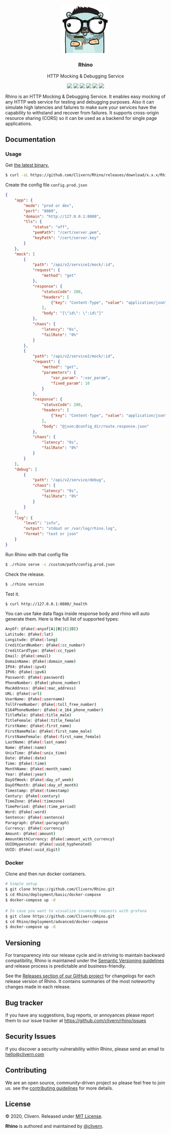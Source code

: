<p align="center">
    <img alt="Rhino Logo" src="https://raw.githubusercontent.com/clivern/Rhino/master/assets/img/gopher.png?v=1.7.0" width="150" />
    <h3 align="center">Rhino</h3>
    <p align="center">HTTP Mocking & Debugging Service</p>
    <p align="center">
        <a href="https://github.com/Clivern/Rhino/actions"><img src="https://github.com/Clivern/Rhino/workflows/Build/badge.svg"></a>
        <a href="https://github.com/Clivern/Rhino/actions"><img src="https://github.com/Clivern/Rhino/workflows/Release/badge.svg"></a>
        <a href="https://github.com/Clivern/Rhino/releases"><img src="https://img.shields.io/badge/Version-1.7.0-red.svg"></a>
        <a href="https://goreportcard.com/report/github.com/Clivern/Rhino"><img src="https://goreportcard.com/badge/github.com/clivern/Rhino?v=1.7.0"></a>
        <a href="https://hub.docker.com/r/clivern/rhino"><img src="https://img.shields.io/badge/Docker-Latest-green"></a>
        <a href="https://github.com/Clivern/Rhino/blob/master/LICENSE"><img src="https://img.shields.io/badge/LICENSE-MIT-orange.svg"></a>
    </p>
</p>

Rhino is an HTTP Mocking & Debugging Service. It enables easy mocking of any HTTP web service for testing and debugging purposes. Also it can simulate high latencies and failures to make sure your services have the capability to withstand and recover from failures. It supports cross-origin resource sharing (CORS) so it can be used as a backend for single page applications.


## Documentation

### Usage

Get [the latest binary.](https://github.com/Clivern/Rhino/releases)

```zsh
$ curl -sL https://github.com/Clivern/Rhino/releases/download/x.x.x/Rhino_x.x.x_OS_x86_64.tar.gz | tar xz
```

Create the config file `config.prod.json`

```json
{
    "app": {
        "mode": "prod or dev",
        "port": "8080",
        "domain": "http://127.0.0.1:8080",
        "tls": {
            "status": "off",
            "pemPath": "/cert/server.pem",
            "keyPath": "/cert/server.key"
        }
    },
    "mock": [
        {
            "path": "/api/v2/service1/mock/:id",
            "request": {
                "method": "get"
            },
            "response": {
                "statusCode": 200,
                "headers": [
                    {"key": "Content-Type", "value": "application/json"}
                ],
                "body": "{\"id\": \":id\"}"
            },
            "chaos": {
                "latency": "0s",
                "failRate": "0%"
            }
        },
        {
            "path": "/api/v2/service2/mock/:id",
            "request": {
                "method": "get",
                "parameters": {
                    "var_param": ":var_param",
                    "fixed_param": 10
                }
            },
            "response": {
                "statusCode": 200,
                "headers": [
                    {"key": "Content-Type", "value": "application/json"}
                ],
                "body": "@json:@config_dir/route.response.json"
            },
            "chaos": {
                "latency": "0s",
                "failRate": "0%"
            }
        }
    ],
    "debug": [
        {
            "path": "/api/v2/service/debug",
            "chaos": {
                "latency": "0s",
                "failRate": "0%"
            }
        }
    ],
    "log": {
        "level": "info",
        "output": "stdout or /var/log/rhino.log",
        "format": "text or json"
    }
}
```

Run Rhino with that config file

```zsh
$ ./rhino serve -c /custom/path/config.prod.json
```

Check the release.

```zsh
$ ./rhino version
```

Test it.

```zsh
$ curl http://127.0.0.1:8080/_health
```

You can use fake data flags inside response body and rhino will auto generate them. Here is the full list of supported types:

```bash
AnyOf: @fake(:anyof[A||B||C||D])
Latitude: @fake(:lat)
Longitude: @fake(:long)
CreditCardNumber: @fake(:cc_number)
CreditCardType: @fake(:cc_type)
Email: @fake(:email)
DomainName: @fake(:domain_name)
IPV4: @fake(:ipv4)
IPV6: @fake(:ipv6)
Password: @fake(:password)
PhoneNumber: @fake(:phone_number)
MacAddress: @fake(:mac_address)
URL: @fake(:url)
UserName: @fake(:username)
TollFreeNumber: @fake(:toll_free_number)
E164PhoneNumber: @fake(:e_164_phone_number)
TitleMale: @fake(:title_male)
TitleFemale: @fake(:title_female)
FirstName: @fake(:first_name)
FirstNameMale: @fake(:first_name_male)
FirstNameFemale: @fake(:first_name_female)
LastName: @fake(:last_name)
Name: @fake(:name)
UnixTime: @fake(:unix_time)
Date: @fake(:date)
Time: @fake(:time)
MonthName: @fake(:month_name)
Year: @fake(:year)
DayOfWeek: @fake(:day_of_week)
DayOfMonth: @fake(:day_of_month)
Timestamp: @fake(:timestamp)
Century: @fake(:century)
TimeZone: @fake(:timezone)
TimePeriod: @fake(:time_period)
Word: @fake(:word)
Sentence: @fake(:sentence)
Paragraph: @fake(:paragraph)
Currency: @fake(:currency)
Amount: @fake(:amount)
AmountWithCurrency: @fake(:amount_with_currency)
UUIDHypenated: @fake(:uuid_hyphenated)
UUID: @fake(:uuid_digit)
```


### Docker

Clone and then run docker containers.

```zsh
# Simple setup
$ git clone https://github.com/Clivern/Rhino.git
$ cd Rhino/deployment/basic/docker-compose
$ docker-compose up -d

# In case you want to visualize incoming requests with grafana
$ git clone https://github.com/Clivern/Rhino.git
$ cd Rhino/deployment/advanced/docker-compose
$ docker-compose up -d
```


## Versioning

For transparency into our release cycle and in striving to maintain backward compatibility, Rhino is maintained under the [Semantic Versioning guidelines](https://semver.org/) and release process is predictable and business-friendly.

See the [Releases section of our GitHub project](https://github.com/clivern/rhino/releases) for changelogs for each release version of Rhino. It contains summaries of the most noteworthy changes made in each release.


## Bug tracker

If you have any suggestions, bug reports, or annoyances please report them to our issue tracker at https://github.com/clivern/rhino/issues


## Security Issues

If you discover a security vulnerability within Rhino, please send an email to [hello@clivern.com](mailto:hello@clivern.com)


## Contributing

We are an open source, community-driven project so please feel free to join us. see the [contributing guidelines](CONTRIBUTING.md) for more details.


## License

© 2020, Clivern. Released under [MIT License](https://opensource.org/licenses/mit-license.php).

**Rhino** is authored and maintained by [@clivern](http://github.com/clivern).
